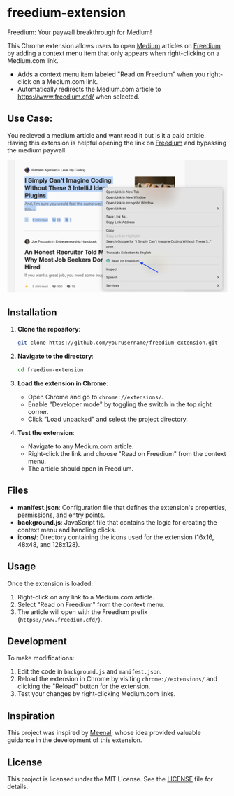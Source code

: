 # freedium-extension
Freedium: Your paywall breakthrough for Medium!

This Chrome extension allows users to open [Medium](https://medium.com/) articles on [Freedium](https://www.freedium.cfd/) by adding a context menu item that only appears when right-clicking on a Medium.com link.

- Adds a context menu item labeled "Read on Freedium" when you right-click on a Medium.com link.
- Automatically redirects the Medium.com article to https://www.freedium.cfd/ when selected.


## Use Case:

You recieved a medium article and want read it but is it a paid article. Having this extension is helpful opening the link on [Freedium](https://www.freedium.cfd/) and bypassing the  medium paywall

![Usecase 1 Image](./images/usecase-1.png)

## Installation

1. **Clone the repository**:
   ```bash
   git clone https://github.com/yourusername/freedium-extension.git
   ```
   
2. **Navigate to the directory**:
   ```bash
   cd freedium-extension
   ```

3. **Load the extension in Chrome**:
   - Open Chrome and go to `chrome://extensions/`.
   - Enable "Developer mode" by toggling the switch in the top right corner.
   - Click "Load unpacked" and select the project directory.

4. **Test the extension**:
   - Navigate to any Medium.com article.
   - Right-click the link and choose "Read on Freedium" from the context menu.
   - The article should open in Freedium.

## Files

- **manifest.json**: Configuration file that defines the extension's properties, permissions, and entry points.
- **background.js**: JavaScript file that contains the logic for creating the context menu and handling clicks.
- **icons/**: Directory containing the icons used for the extension (16x16, 48x48, and 128x128).

## Usage

Once the extension is loaded:

1. Right-click on any link to a Medium.com article.
2. Select "Read on Freedium" from the context menu.
3. The article will open with the Freedium prefix (`https://www.freedium.cfd/`).

## Development

To make modifications:

1. Edit the code in `background.js` and `manifest.json`.
2. Reload the extension in Chrome by visiting `chrome://extensions/` and clicking the "Reload" button for the extension.
3. Test your changes by right-clicking Medium.com links.

## Inspiration
This project was inspired by [Meenal](), whose idea provided valuable guidance in the development of this extension.

## License

This project is licensed under the MIT License. See the [LICENSE](LICENSE) file for details.
